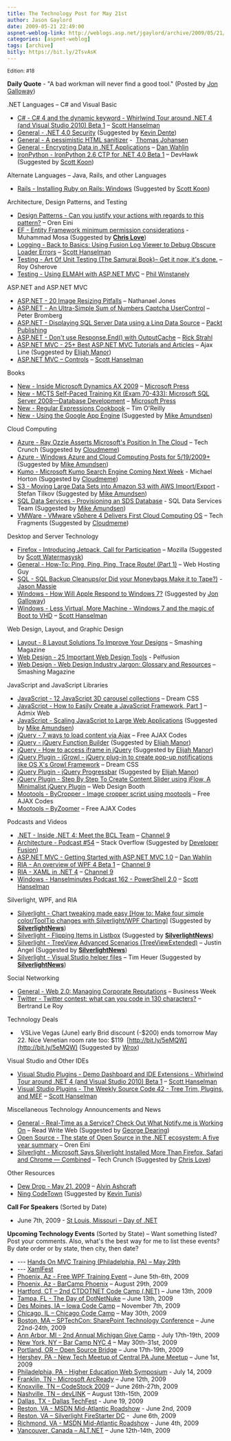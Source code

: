 ```yaml
---
title: The Technology Post for May 21st
author: Jason Gaylord
date: 2009-05-21 22:49:00
aspnet-weblog-link: http://weblogs.asp.net/jgaylord/archive/2009/05/21/the-technology-post-for-may-21st.aspx
categories: [aspnet-weblog]
tags: [archive]
bitly: https://bit.ly/2TsvAsK
---
```


<small>Edition: #18</small>

**Daily Quote** - "A bad workman will never find a good tool." (Posted by [Jon Galloway](http://twitter.com/jongalloway))

.NET Languages – C# and Visual Basic

- [C# - C# 4 and the dynamic keyword - Whirlwind Tour around .NET 4 (and Visual Studio 2010) Beta 1](http://www.hanselman.com/blog/C4AndTheDynamicKeywordWhirlwindTourAroundNET4AndVisualStudio2010Beta1.aspx) – [Scott Hanselman](http://twitter.com/shanselman)
- [General - .NET 4.0 Security](http://blogs.msdn.com/shawnfa/archive/2009/05/20/net-4-0-security.aspx) (Suggested by [Kevin Dente](http://twitter.com/kevindente))
- [General - A pessimistic HTML sanitizer](http://thomasjo.com/archive/a-pessimistic-html-sanitizer) -  [Thomas Johansen](http://twitter.com/thomasjo)
- [General - Encrypting Data in .NET Applications](http://weblogs.asp.net/dwahlin/archive/2009/05/21/encrypting-data-in-net-applications.aspx) – [Dan Wahlin](http://twitter.com/DanWahlin)
- [IronPython - IronPython 2.6 CTP for .NET 4.0 Beta 1](http://devhawk.net/2009/05/20/IronPython+26+CTP+For+NET+40+Beta+1.aspx) – DevHawk (Suggested by [Scott Koon](http://twitter.com/lazycoder))

Alternate Languages – Java, Rails, and other Languages

- [Rails - Installing Ruby on Rails: Windows](https://projects.littlestreamsoftware.com/projects/rails-tutor/wiki/Windows)[](https://projects.littlestreamsoftware.com/#Installing-Ruby-on-Rails-Windows) (Suggested by [Scott Koon](http://twitter.com/lazycoder))

Architecture, Design Patterns, and Testing

- [Design Patterns - Can you justify your actions with regards to this pattern?](http://ayende.com/Blog/archive/2009/05/21/can-you-justify-your-actions-with-regards-to-this-pattern.aspx) – Oren Eini
- [EF - Entity Framework minimum permission considerations](http://mosesofegypt.net/post/Entity-Framework-minimum-permission-considerations.aspx) - Muhammad Mosa (Suggested by **[Chris Love](http://twitter.com/ChrisLove)**)
- [Logging - Back to Basics: Using Fusion Log Viewer to Debug Obscure Loader Errors](http://www.hanselman.com/blog/BackToBasicsUsingFusionLogViewerToDebugObscureLoaderErrors.aspx) – [Scott Hanselman](http://twitter.com/shanselman)
- [Testing - Art Of Unit Testing (The Samurai Book)– Get it now, it's done.](http://weblogs.asp.net/rosherove/archive/2009/05/20/art-of-unit-testing-the-samurai-book-get-it-now-it-s-done.aspx) – Roy Osherove
- [Testing - Using ELMAH with ASP.NET MVC](http://code.google.com/p/elmah/wiki/MVC "http://code.google.com/p/elmah/wiki/MVC") – [Phil Winstanely](http://twitter.com/Plip)

ASP.NET and ASP.NET MVC

- [ASP.NET - 20 Image Resizing Pitfalls](http://nathanaeljones.com/11191_20_Image_Resizing_Pitfalls) – Nathanael Jones
- [ASP.NET - An Ultra-Simple Sum of Numbers Captcha UserControl](http://www.eggheadcafe.com/article.aspx?id=c7a5828b-13c9-47d7-88a7-5d8f632aef8d) – Peter Bromberg
- [ASP.NET - Displaying SQL Server Data using a Linq Data Source](http://www.packtpub.com/article/displaying-sql-server-data-using-linq-data-source) – [Packt Publishing](http://twitter.com/packtpub)
- [ASP.NET - Don't use Response.End() with OutputCache](http://west-wind.com/Weblog/posts/773859.aspx) – [Rick Strahl](http://twitter.com/rickstrahl)
- [ASP.NET MVC - 25+ Best ASP.NET MVC Tutorials and Articles](http://www.ajaxline.com/25-plus-best-asp-net-mvc-tutorials-and-articles) – Ajax Line (Suggested by [Elijah Manor](http://twitter.com/elijahmanor))
- [ASP.NET MVC – Controls](http://samples.syncfusion.com/mvcdemolaunchpad) – [Scott Hanselman](http://twitter.com/shanselman)

Books

- [New - Inside Microsoft Dynamics AX 2009](http://blogs.msdn.com/microsoft_press/archive/2009/05/20/rtm-d-today-inside-microsoft-dynamics-ax-2009.aspx) – [Microsoft Press](http://twitter.com/MicrosoftPress)
- [New - MCTS Self-Paced Training Kit (Exam 70-433): Microsoft SQL Server 2008—Database Development](http://blogs.msdn.com/microsoft_press/archive/2009/05/21/new-book-mcts-self-paced-training-kit-exam-70-433-microsoft-sql-server-2008-database-development.aspx) – [Microsoft Press](http://twitter.com/MicrosoftPress)
- [New - Regular Expressions Cookbook](http://oreilly.com/catalog/9780596520687/) – Tim O'Reilly
- [New - Using the Google App Engine](http://blogoscoped.com/archive/2009-05-21-n19.html) (Suggested by [Mike Amundsen](http://twitter.com/mamund))

Cloud Computing

- [Azure - Ray Ozzie Asserts Microsoft's Position In The Cloud](http://www.techcrunchit.com/2009/05/20/microsofts-ozzie-asserts-microsofts-postion-in-the-cloud/) – Tech Crunch (Suggested by [Cloudmeme](http://twitter.com/cloudmeme))
- [Azure - Windows Azure and Cloud Computing Posts for 5/19/2009+](http://oakleafblog.blogspot.com/2009/05/windows-azure-and-cloud-computing-posts_20.html) (Suggested by [Mike Amundsen](http://twitter.com/mamund))
- [Kumo - Microsoft Kumo Search Engine Coming Next Week](http://techfragments.com/news/787/Tech/Microsoft_Kumo_Search_Engine_Coming_Next_Week.html) - Michael Horton (Suggested by [Cloudmeme](http://twitter.com/cloudmeme))
- [S3 - Moving Large Data Sets into Amazon S3 with AWS Import/Export](http://www.innoq.com/blog/st/2009/05/moving_large_data_sets_into_am.html) - Stefan Tilkov (Suggested by [Mike Amundsen](http://twitter.com/mamund))
- [SQL Data Services - Provisioning an SDS Database](http://blogs.msdn.com/ssds/archive/2009/05/20/9633024.aspx) - SQL Data Services Team (Suggested by [Mike Amundsen](http://twitter.com/mamund))
- [VMWare - VMware vSphere 4 Delivers First Cloud Computing OS](http://techfragments.com/news/792/Software/VMware_vSphere_4_Delivers_First_Cloud_Computing_OS.html) – Tech Fragments (Suggested by [Cloudmeme](http://twitter.com/cloudmeme))

Desktop and Server Technology

- [Firefox - Introducing Jetpack, Call for Participation](http://labs.mozilla.com/2009/05/introducing-jetpack-call-for-participation/) – Mozilla (Suggested by [Scott Watermasysk](http://twitter.com/scottw))
- [General - How-To: Ping, Ping, Ping, Trace Route! (Part 1)](http://webhostinghelpguy.inmotionhosting.com/web-hosting/how-to-ping-ping-ping-trace-route-part-1/) – Web Hosting Guy
- [SQL - SQL Backup Cleanups(or Did your Moneybags Make it to Tape?)](http://statisticsio.com/Home/tabid/36/articleType/ArticleView/articleId/375/SQL-Backup-Cleanupsor-Did-your-Moneybags-Make-it-to-Tape.aspx) - [Jason Massie](http://twitter.com/statisticsio)
- [Windows - How Will Apple Respond to Windows 7?](http://www.eweek.com/c/a/Windows/How-Will-Apple-Respond-to-Windows-7-865175/) (Suggested by [Jon Galloway](http://twitter.com/jongalloway))
- [Windows - Less Virtual, More Machine - Windows 7 and the magic of Boot to VHD](http://www.hanselman.com/blog/LessVirtualMoreMachineWindows7AndTheMagicOfBootToVHD.aspx) – [Scott Hanselman](http://twitter.com/shanselman)

Web Design, Layout, and Graphic Design

- [Layout - 8 Layout Solutions To Improve Your Designs](http://www.smashingmagazine.com/2009/05/19/8-layout-solutions-to-improve-your-designs/) – Smashing Magazine
- [Web Design - 25 Important Web Design Tools](http://pelfusion.com/tools/25-important-web-design-tools/) - Pelfusion
- [Web Design - Web Design Industry Jargon: Glossary and Resources](http://www.smashingmagazine.com/2009/05/21/web-design-industry-jargon-glossary-and-resources/) – Smashing Magazine

JavaScript and JavaScript Libraries

- [JavaScript - 12 JavaScript 3D carousel collections](http://www.dreamcss.com/2009/03/12-javascript-3d-carousel-collections.html) – Dream CSS
- [JavaScript - How to Easily Create a JavaScript Framework, Part 1](http://www.admixweb.com/2009/05/20/how-to-easily-create-a-javascript-framework-part-1/) – Admix Web
- [JavaScript - Scaling JavaScript to Large Web Applications](http://blog.chromium.org/2009/05/scaling-javascript-to-large-web.html) (Suggested by [Mike Amundsen](http://twitter.com/mamund))
- [jQuery - 7 ways to load content via Ajax](http://freeajaxcodes.blogspot.com/2009/05/7-ways-to-load-content-via-ajax.html) – Free AJAX Codes
- [jQuery - jQuery Function Builder](http://accessify.com/tools-and-wizards/developer-tools/jquery-builder/default.php) (Suggested by [Elijah Manor](http://twitter.com/elijahmanor))
- [jQuery - How to access iframe in jQuery](http://simple.procoding.net/2008/03/21/how-to-access-iframe-in-jquery/) (Suggested by [Elijah Manor](http://twitter.com/elijahmanor))
- [jQuery Plugin - jGrowl - jQuery plug-in to create pop-up notifications like OS X's Growl Framework](http://www.dreamcss.com/2009/05/jgrowl-jquery-plug-in-to-create-pop-up.html) – Dream CSS
- [jQuery Plugin - jQuery Progressbar](http://blog.dmbcllc.com/2009/05/20/jquery-progressbar/) (Suggested by [Elijah Manor](http://twitter.com/elijahmanor))
- [jQuery Plugin - Step By Step To Create Content Slider using jFlow, A Minimalist jQuery Plugin](http://www.webdesignbooth.com/step-by-step-to-create-content-slider-using-jflow-a-minimalist-jquery-plugin/) – Web Design Booth
- [Mootools - ByCropper - Image cropper script using mootools](http://freeajaxcodes.blogspot.com/2009/05/bycropper-image-cropper-script-using.html) – Free AJAX Codes
- [Mootools – ByZoomer](http://freeajaxcodes.blogspot.com/2009/05/byzoomer.html) – Free AJAX Codes

Podcasts and Videos

- [.NET - Inside .NET 4: Meet the BCL Team](http://channel9.msdn.com/posts/Charles/Inside-NET-4-Meet-the-BCL-Team/) – [Channel 9](http://twitter.com/ch9)
- [Architecture - Podcast #54](http://blog.stackoverflow.com/2009/05/podcast-54/) – Stack Overflow (Suggested by [Developer Fusion](http://www.developerfusion.com/))
- [ASP.NET MVC - Getting Started with ASP.NET MVC 1.0](http://weblogs.asp.net/dwahlin/archive/2009/05/19/video-getting-started-with-asp-net-mvc-1-0.aspx) – [Dan Wahlin](http://twitter.com/DanWahlin)
- [RIA - An overview of WPF 4 Beta 1](http://channel9.msdn.com/shows/Continuum/WPF4Beta1/) – [Channel 9](http://twitter.com/ch9)
- [RIA - XAML in .NET 4](http://channel9.msdn.com/shows/Continuum/XAMLinNET4/) – [Channel 9](http://twitter.com/ch9)
- [Windows - Hanselminutes Podcast 162 - PowerShell 2.0](http://www.hanselman.com/blog/HanselminutesPodcast162PowerShell20.aspx) – [Scott Hanselman](http://twitter.com/shanselman)

Silverlight, WPF, and RIA

- [Silverlight - Chart tweaking made easy \[How to: Make four simple color/ToolTip changes with Silverlight/WPF Charting\]](http://blogs.msdn.com/delay/archive/2009/05/19/chart-tweaking-made-easy-how-to-make-four-simple-color-tooltip-changes-with-silverlight-wpf-charting.aspx) (Suggested by **[SilverlightNews](http://twitter.com/SilverlightNews)**)
- [Silverlight - Flipping Items in Listbox](http://leeontech.wordpress.com/2009/05/20/flipping-items-in-listbox/) (Suggested by **[SilverlightNews](http://twitter.com/SilverlightNews)**)
- [Silverlight - TreeView Advanced Scenarios (TreeViewExtended)](http://silverlight.net/blogs/justinangel/archive/2009/05/19/silverlight-treeview-advanced-scenarios-treeviewextended.aspx) – Justin Angel (Suggested by **[SilverlightNews](http://twitter.com/SilverlightNews)**)
- [Silverlight - Visual Studio helper files](http://timheuer.com/blog/archive/2009/05/19/14615.aspx) – Tim Heuer (Suggested by **[SilverlightNews](http://twitter.com/SilverlightNews)**)

Social Networking

- [General - Web 2.0: Managing Corporate Reputations](http://www.businessweek.com/magazine/content/09_22/b4133000631535.htm?campaign_id=rss_daily) – Business Week
- [Twitter - Twitter contest: what can you code in 130 characters?](http://weblogs.asp.net/bleroy/archive/2009/05/20/twitter-contest-what-can-you-code-in-130-characters.aspx) – Bertrand Le Roy

Technology Deals

-   VSLive Vegas (June) early Brid discount (-$200) ends tomorrow May 22. Nice Venetian room rate too: $119  [http://bit.ly/5eMQW](http://bit.ly/5eMQW) (Suggested by [Wrox](http://twitter.com/wrox))

Visual Studio and Other IDEs

- [Visual Studio Plugins - Demo Dashboard and IDE Extensions - Whirlwind Tour around .NET 4 (and Visual Studio 2010) Beta 1](http://www.hanselman.com/blog/DemoDashboardAndIDEExtensionsWhirlwindTourAroundNET4AndVisualStudio2010Beta1.aspx) – [Scott Hanselman](http://twitter.com/shanselman)
- [Visual Studio Plugins - The Weekly Source Code 42 - Tree Trim, Plugins, and MEF](http://www.hanselman.com/blog/TheWeeklySourceCode42TreeTrimPluginsAndMEF.aspx) – [Scott Hanselman](http://twitter.com/shanselman)

Miscellaneous Technology Announcements and News

- [General - Real-Time as a Service? Check Out What Notify.me is Working On](http://www.readwriteweb.com/archives/real-time_as_a_service_check_out_the_what_notifyme.php) – Read Write Web (Suggested by [George Dearing](http://twitter.com/GeorgeDearing))
- [Open Source - The state of Open Source in the .NET ecosystem: A five year summary](http://ayende.com/Blog/archive/2009/05/20/the-state-of-open-source-in-the-.net-ecosystem-a.aspx) – Oren Eini
- [Silverlight - Microsoft Says Silverlight Installed More Than Firefox, Safari and Chrome — Combined](http://www.techcrunch.com/2009/05/18/microsoft-says-silverlight-installed-more-than-firefox-safari-and-chrome-combined/) – Tech Crunch (Suggested by [Chris Love](http://twitter.com/ChrisLove))

Other Resources

- [Dew Drop - May 21, 2009](http://www.alvinashcraft.com/2009/05/21/dew-drop-may-21-2009/) – [Alvin Ashcraft](http://twitter.com/alvinashcraft)
- [Ning CodeTown](http://www.codetown.us/) (Suggested by [Kevin Tunis](http://twitter.com/Tunis))

**Call For Speakers** (Sorted by Date)

- June 7th, 2009 - [St Louis, Missouri – Day of .NET](http://stlouisdayofdotnet.com/Speakers.aspx)

**Upcoming Technology Events** (Sorted by State) – Want something listed? Post your comments. Also, what's the best way for me to list these events? By date order or by state, then city, then date?

- \--- [Hands On MVC Training (Philadelphia, PA) – May 29th](http://www.platinumbay.com/blogs/dotneticated/archive/2009/05/18/training-hands-on-introduction-to-asp-net-mvc-development.aspx)
- \--- [XamlFest](http://xamlfestonline.com/)
- [Phoenix, Az - Free WPF Training Event](http://weblogs.asp.net/dwahlin/archive/2009/05/14/free-wpf-training-event-in-phoenix-june-5th-and-6th.aspx) – June 5th-6th, 2009
- [Phoenix, Az - BarCamp Phoenix](http://barcamp.org/BarCampPhoenix) – August 29th, 2009
- [Hartford, CT – 2nd CTDOTNET Code Camp (.NET)](http://ctdotnet.org/codecamp2.aspx) – June 13th, 2009
- [Tampa, FL - The Day of DotNetNuke](http://dayofdnn.com/) – June 13th, 2009
- [Des Moines, IA – Iowa Code Camp](http://iowacodecamp.com/default.aspx) – November 7th, 2009
- [Chicago, IL – Chicago Code Camp](http://chicagocodecamp-blogs.eventbrite.com/) – May 30th, 2009
- [Boston, MA – SPTechCon: SharePoint Technology Conference](http://www.sptechcon.com/) – June 22nd-24th, 2009
- [Ann Arbor, MI - 2nd Annual Michigan Give Camp](http://michigangivecamp.eventbrite.com/) - July 17th-19th, 2009
- [New York, NY – Bar Camp NYC 4](http://blogs.msdn.com/peterlau/archive/2009/05/20/barcampnyc4-coming-may-30-31st-at-nyu.aspx) – May 30th-31st, 2009
- [Portland, OR – Open Source Bridge](http://www.developerfusion.com/event/12569/open-source-bridge/) – June 17th-19th, 2009
- [Hershey, PA - New Tech Meetup of Central PA June Meetup](http://www.meetup.com/New-Tech-Meetup-of-Central-PA/calendar/10338394/) – June 1st, 2009
- [Philadelphia, PA - Higher Education Web Symposium](http://www.developerfusion.com/event/11332/higher-education-web-symposium/) - July 14, 2009
- [Franklin, TN - Microsoft ArcReady](http://www.developerfusion.com/event/12322/microsoft-arcready/) – June 12th, 2009
- [Knoxville, TN – CodeStock 2009](http://www.codestock.org/) – June 26th-27th, 2009
- [Nashville, TN – devLINK](http://devlink.net/) – August 13th-15th, 2009
- [Dallas, TX - Dallas TechFest](http://www.developerfusion.com/event/12258/dallas-techfest/) - June 19, 2009
- [Reston, VA - MSDN Mid-Atlantic Roadshow](http://blogs.msdn.com/gduthie/archive/2009/05/21/msdn-mid-atlantic-roadshows-reston-and-richmond.aspx) - June 2nd, 2009
- [Reston, VA – Silverlight FireStarter DC](http://franksworld.com/blog/archive/2009/05/06/11482.aspx) -  June 6th, 2009
- [Richmond, VA - MSDN Mid-Atlantic Roadshow](http://blogs.msdn.com/gduthie/archive/2009/05/21/msdn-mid-atlantic-roadshows-reston-and-richmond.aspx) - June 4th, 2009
- [Vancouver, Canada – ALT.NET](http://www.altnetconfcanada.com/home/index.castle) – June 12th-14th, 2009